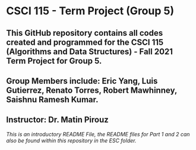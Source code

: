 # CSCI 115 - Term Project (Group 5)
This GitHub repository contains all codes created and programmed for the CSCI 115 (Algorithms and Data Structures) - Fall 2021 Term Project for Group 5. 
---
Group Members include: Eric Yang, Luis Gutierrez, Renato Torres, Robert Mawhinney, Saishnu Ramesh Kumar.
---
Instructor: Dr. Matin Pirouz
---
*This is an introductory README File, the README files for Part 1 and 2 can also be found within this repository in the ESC folder.*
